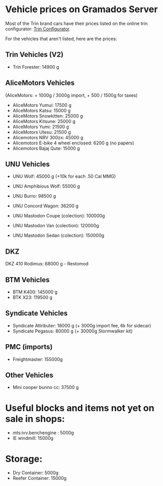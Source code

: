 # Vehicle prices on Gramados Server

Most of the Trin brand cars have their prices listed on the online trin configurator: [Trin Configurator](http://trin.legends-of-gramdatis.com/).

For the vehicles that aren't listed, here are the prices:

## Trin Vehicles (V2)

- Trin Forester: 14900 g

## AliceMotors Vehicles

(AliceMotors: + 1000g / 3000g import, + 500 / 1500g for taxes)
- AliceMotors Yumui: 17500 g
- AliceMotors Katsu: 15000 g
- AliceMotors Snowkitten: 25000 g
- AliceMotors Kitsune: 25000 g
- AliceMotors Yumi: 21500 g
- AliceMotors Utesu: 21500 g
- Alicemotors NRV 300zx: 45000 g
- Alicemotors E-bike 4 wheel enclosed: 6200 g (no papers)
- Alicemotors Bajaj Qute: 15000 g

## UNU Vehicles
- UNU Wolf: 45000 g (+10k for each .50 Cal MMG)
- UNU Amphibious Wolf: 55000 g
- UNU Burro: 98500 g
- UNU Concord Wagon: 36200 g

- UNU Mastodon Coupe (colection): 100000g
- UNU Mastodon Van (colection): 120000g
- UNU Mastodon Sedan (colection): 150000g

## DKZ
DKZ 410 Rodimus: 68000 g - Restomod

## BTM Vehicles
- BTM K400: 145000 g
- BTK X23: 119500 g

## Syndicate Vehicles
- Syndicate Attributer: 18000 g (+ 3000g import fee, 6k for sidecar)
- Syndicate Pegasus: 80000 g (+ 30000g Stormwalker kit)

## PMC (imports)
- Freightmaster: 155000g

## Other Vehicles
- Mini cooper bunno cc: 37500 g

# Useful blocks and items not yet on sale in shops:

- mts:ivv.benchengine : 5000g
- IE windmill: 15000g

# Storage:

- Dry Container: 5000g
- Reefer Container: 15000g